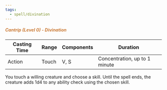 ```yaml
---
tags:
  - spell/divination
---
```

##### *<span style="color:rgb(203, 123, 55)">Cantrip (Level 0) - Divination</span>*

| Casting Time | Range | Components | Duration                      |
| ------------ | ----- | ---------- | ----------------------------- |
| Action       | Touch | V, S       | Concentration, up to 1 minute |
You touch a willing creature and choose a skill. Until the spell ends, the creature adds 1d4 to any ability check using the chosen skill.